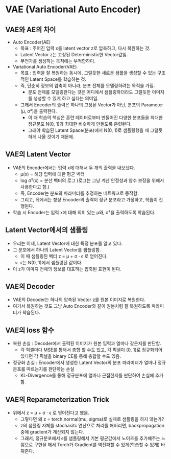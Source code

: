 # VAE (Variational Auto Encoder)

## VAE와 AE의 차이
- Auto Encoder(AE)
    * 목표 : 주어진 입력 x를 latent vector z로 압축하고, 다시 복원하는 것.
    * Latent Vector z는 고정된 Deterministic한 Vector값임.
    * 무언가를 생성하는 목적에는 부적합하다.
- Variational Auto Encoder(VAE)
    * 목표 : 입력을 잘 복원하는 동시에, 그럴듯한 새로운 샘플을 생성할 수 있는 구조적인 Latent Space를 학습하는 것.
    * 즉, 단순히 정보의 압축이 아니라, 분포 전체를 모델링하려는 목적을 가짐. 
        - 분포 전체를 모델링한다는 것은 어디에서 샘플링하더라도 그럴듯한 이미지를 생성할 수 있게 하고 싶다는 의미임.
    * 그래서 Encoder의 출력은 하나의 고정된 Vector가 아닌, 분포의 Parameter (μ, σ²)을 출력한다.
        - 이 때 학습의 핵심은 훈련 데이터로부터 만들어진 다양한 분포들을 최대한 정규분포 N(0, 1)과 최대한 비슷하게 만들도록 훈련된다.
        - 그래야 학습된 Latent Space(분포)에서 N(0, 1)로 샘플링했을 때 그럴듯하게 나올 것이기 때문에.

## VAE의 Latent Vector
- VAE의 Encoder에서는 입력 x에 대해서 두 개의 출력을 내보낸다.
    * μ(x) = 해당 입력에 대한 평균 벡터
    * log σ²(x) = 분산 벡터의 로그 (로그는 그냥 계산 안정성과 양수 보장을 위해서 사용한다고 함.)
    - 즉, Encoder는 분포의 파라미터를 추정하는 네트워크로 동작함. 
    - 그리고, 뒤에서는 항상 Encoder의 출력이 정규 분포라고 가정하고, 학습이 진행된다.
- 학습 시 Encoder는 입력 x에 대해 의미 있는 μ와, σ²을 출력하도록 학습된다.

## Latent Vector에서의 샘플링
- 우리는 이제, Latent Vector에 대한 특정 분포를 알고 있다.
- 그 분포에서 하나의 Latent Vector를 샘플링함.
    * 이 때 샘플링된 벡터 z = μ + σ ⋅ ϵ 로 얻어진다.
    * ϵ는 N(0, 1)에서 샘플링된 값이다.
- 이 z가 이미지 전체의 정보를 대표하는 압축된 표현이 된다.

## VAE의 Decoder
- VAE의 Decoder는 하나의 압축된 Vector z를 원본 이미지로 복원한다.
- 여기서 복원하는 것도 그냥 Auto Encoder와 같이 원본처럼 잘 복원하도록 파라미터가 학습된다.

## VAE의 loss 함수
- 복원 손실 : Decoder에서 출력된 이미지가 원본 입력과 얼마나 같은지를 판단함. 
    * 각 픽셀마다 MSE를 통해서 총합 할 수도 있고, 각 픽셀이 (0, 1)로 정규화되어있다면 각 픽셀을 binary CE를 통해 총합할 수도 있음.
- 정규화 손실 : Encoder에서 생성한 Latent Vector의 분포 파라미터가 얼마나 정규 분포를 따르는지를 판단하는 손실
    * KL-Divergence를 통해 정규분포에 얼마나 근접한지를 판단하여 손실에 추가함.

## VAE의 Reparameterization Trick
- 위에서 z = μ + σ ⋅ ϵ 로 얻어진다고 했음.
    * 그렇다면 왜 z = torch.normal(mu, sigma)로 실제로 샘플링을 하지 않는가?
    * z의 샘플링 자체를 stochasitc 연산으로 처리를 해버리면, backpropagation 중에 gradient가 계산되지 않는다.
    * 그래서, 정규분포에서 ϵ를 샘플링해서 기본 평균값에서 노이즈를 추가해주는 느낌으로 구현을 해서 Torch가 Gradient를 역전파할 수 있게(학습할 수 있게) 바꿔준다.
    